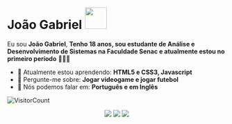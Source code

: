 # João Gabriel <img src="https://media3.giphy.com/media/tgWX6N4nHQjNC/giphy.gif?cid=6c09b9528htwbv8f4s89k6emfiz5u1zap8w22se7arfexrt7&ep=v1_gifs_search&rid=giphy.gif&ct=g" width="50px">

Eu sou <strong>João Gabriel</strong>, <strong>Tenho 18 anos, sou estudante de Análise e Desenvolvimento de Sistemas na Faculdade Senac e atualmente estou no primeiro período</strong> 👨🏻‍💻 

- 🚀 Atualmente estou aprendendo: <strong>HTML5 e CSS3, Javascript</strong> 
- 💬 Pergunte-me sobre: <strong>Jogar videogame e jogar futebol</strong>
- 📣 Nós podemos falar em: <strong>Português e em Inglês</strong>

![VisitorCount](https://profile-counter.glitch.me/{jgpns10}/count.svg)
<div align="center">

  <a href="mailto:jgpns10@gmail.com" alt="Gmail" target = "_blank">
    <img src="https://img.shields.io/badge/-Gmail-FF0000?style=flat-square&labelColor=FF0000&logo=gmail&logoColor=white&link=LINK-DO-SEU-EMAIL"/></a>

  <a href="#" alt="Linkedin">
    <img src="https://img.shields.io/badge/-Linkedin-0e76a8?style=flat-square&logo=Linkedin&logoColor=white&link=LINK-DO-SEU-LINKEDIN" /></a>

  <a href="#" alt="Instagram">
    <img src="https://img.shields.io/badge/-Instagram-DF0174?style=flat-square&labelColor=DF0174&logo=instagram&logoColor=white&link=LINK-DO-SEU-INSTAGRAM"/></a>

</div>

